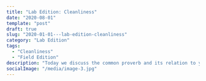 ```yaml
---
title: "Lab Edition: Cleanliness"
date: "2020-08-01"
template: "post"
draft: true
slug: "2020-01-01---lab-edition-cleanliness"
category: "Lab Edition"
tags:
  - "Cleanliness"
  - "Field Edition"
description: "Today we discuss the common proverb and its relation to your safety in the field."
socialImage: "/media/image-3.jpg"
---
```




